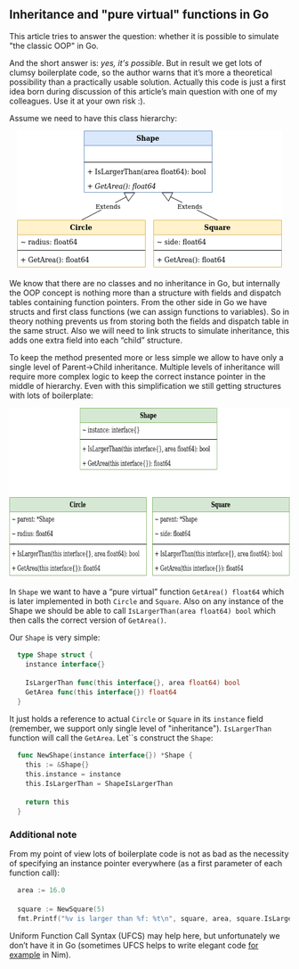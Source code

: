 ## Inheritance and "pure virtual" functions in Go ##

This article tries to answer the question: whether it is possible to simulate "the classic OOP" in Go. 

And the short answer is: *yes, it's possible*. But in result we get lots of clumsy boilerplate code, 
so the author warns that it’s more a theoretical possibility than a practically usable solution. 
Actually this code is just a first idea born during discussion of this article’s main question with one of my colleagues. 
Use it at your own risk :).

Assume we need to have this class hierarchy:

<p align="center">
  <img width="476" height="248" src="https://github.com/hsa-online/go_oop/blob/main/blob/oop_classes.png">
</p>

We know that there are no classes and no inheritance in Go, but internally the OOP concept is nothing more than a structure 
with fields and dispatch tables containing function pointers. From the other side in Go we have structs and first class 
functions (we can assign functions to variables). So in theory nothing prevents us from storing both the fields and dispatch 
table in the same struct. Also we will need to link structs to simulate inheritance, this adds one extra field into each “child” structure.

To keep the method presented more or less simple we allow to have only a single level of Parent->Child inheritance. 
Multiple levels of inheritance will require more complex logic to keep the correct instance pointer in the middle of hierarchy. 
Even with this simplification we still getting structures with lots of boilerplate:

<p align="center">
  <img width="696" height="304" src="https://github.com/hsa-online/go_oop/blob/main/blob/oop_structs.png">
</p>

In `Shape` we want to have a “pure virtual” function `GetArea() float64` which is later implemented in both `Circle` and `Square`. 
Also on any instance of the Shape we should be able to call `IsLargerThan(area float64) bool` which then calls the correct version of `GetArea()`.

Our `Shape` is very simple:

```Go
  type Shape struct {
    instance interface{}

    IsLargerThan func(this interface{}, area float64) bool
    GetArea func(this interface{}) float64
  }
```
It just holds a reference to actual `Circle` or `Square` in its `instance` field (remember, we support only single level of "inheritance").
`IsLargerThan` function will call the `GetArea`. Let``s construct the `Shape`:

```Go
  func NewShape(instance interface{}) *Shape {
    this := &Shape{}
    this.instance = instance
    this.IsLargerThan = ShapeIsLargerThan

    return this
  }
```

### Additional note ###

From my point of view lots of boilerplate code is not as bad as the necessity of specifying an instance pointer everywhere 
(as a first parameter of each function call):

```Go
  area := 16.0

  square := NewSquare(5)
  fmt.Printf("%v is larger than %f: %t\n", square, area, square.IsLargerThan(square, area))
```

Uniform Function Call Syntax (UFCS) may help here, but unfortunately 
we don’t have it in Go (sometimes UFCS helps to write elegant code 
[for example](https://en.wikipedia.org/wiki/Uniform_Function_Call_Syntax) in Nim).
